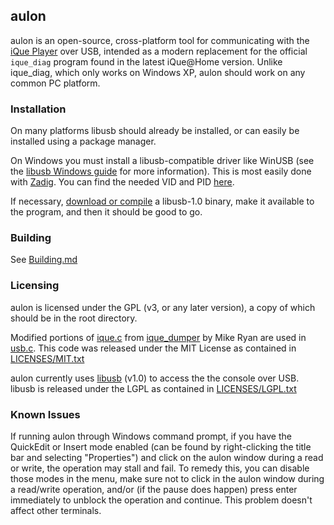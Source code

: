 ## aulon
aulon is an open-source, cross-platform tool for communicating with the [iQue Player](https://en.wikipedia.org/wiki/IQue_Player) over USB, intended as a modern replacement for the official ```ique_diag``` program found in the latest iQue@Home version. Unlike ique_diag, which only works on Windows XP, aulon should work on any common PC platform.  

### Installation
On many platforms libusb should already be installed, or can easily be installed using a package manager.  

On Windows you must install a libusb-compatible driver like WinUSB (see the [libusb Windows guide](https://github.com/libusb/libusb/wiki/Windows) for more information). This is most easily done with [Zadig](http://zadig.akeo.ie/). You can find the needed VID and PID [here](https://github.com/jbop1626/aulon/blob/master/src/usb.c#L34).  

If necessary, [download or compile](https://github.com/libusb/libusb/releases) a libusb-1.0 binary, make it available to the program, and then it should be good to go.  

### Building
See [Building.md](https://github.com/jbop1626/aulon/blob/master/build/BUILDING.md)

### Licensing
aulon is licensed under the GPL (v3, or any later version), a copy of which should be in the root directory.  

Modified portions of [ique.c](https://github.com/mikeryan/ique_dumper/blob/master/ique.c) from [ique_dumper](https://github.com/mikeryan/ique_dumper) by Mike Ryan are used in [usb.c](https://github.com/jbop1626/aulon/blob/master/src/usb.c). This code was released under the MIT License as contained in [LICENSES/MIT.txt](https://github.com/jbop1626/aulon/blob/master/LICENSES/MIT.txt)  

aulon currently uses [libusb](https://github.com/libusb/libusb) (v1.0) to access the the console over USB. libusb is released under the LGPL as contained in [LICENSES/LGPL.txt](https://github.com/jbop1626/aulon/blob/master/LICENSES/LGPL.txt)  

### Known Issues
If running aulon through Windows command prompt, if you have the QuickEdit or Insert mode enabled (can be found by right-clicking the title bar and selecting "Properties") and click on the aulon window during a read or write, the operation may stall and fail. To remedy this, you can disable those modes in the menu, make sure not to click in the aulon window during a read/write operation, and/or (if the pause does happen) press enter immediately to unblock the operation and continue. This problem doesn't affect other terminals.   
